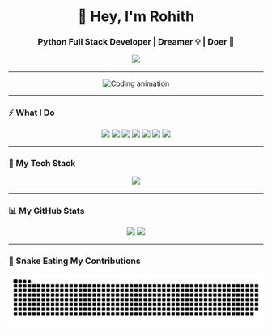 <h1 align="center">👋 Hey, I'm Rohith</h1>
<h3 align="center">Python Full Stack Developer | Dreamer 💡 | Doer 🚀</h3>

<!-- Typing animation that tells your qualities -->
<p align="center">
  <img src="https://readme-typing-svg.herokuapp.com?font=Fira+Code&size=25&duration=4000&pause=1000&color=00C9A7&center=true&vCenter=true&width=700&lines=💻+I+am+a+Python+Full+Stack+Developer;⚡+I+am+a+Hard+Worker;🧩+I+am+a+Multitasker;👨‍💻+I+am+a+Passionate+Coder;🚀+I+Love+Turning+Ideas+into+Reality" />
</p>

---

<!-- Fun coding GIF -->
<p align="center">
  <img src="https://media.giphy.com/media/qgQUggAC3Pfv687qPC/giphy.gif" width="600" alt="Coding animation"/>
</p>

---

### ⚡ What I Do
<p align="center">
  <img src="https://img.shields.io/badge/Python-Backend-blue?style=for-the-badge&logo=python" />
  <img src="https://img.shields.io/badge/Django-Web%20Framework-green?style=for-the-badge&logo=django" />
  <img src="https://img.shields.io/badge/Frontend-HTML%20CSS%20JS-orange?style=for-the-badge&logo=html5" />
  <img src="https://img.shields.io/badge/SQL-Database-red?style=for-the-badge&logo=mysql" />
  <img src="https://img.shields.io/badge/Hardworking-💪-purple?style=for-the-badge" />
  <img src="https://img.shields.io/badge/Multitasker-🧩-pink?style=for-the-badge" />
  <img src="https://img.shields.io/badge/Passionate-Coder-yellow?style=for-the-badge&logo=github" />
</p>



---

### 🚀 My Tech Stack
<p align="center">
  <img src="https://skillicons.dev/icons?i=python,django,html,css,js,mysql,git,github,vscode" />
</p>

---

### 📊 My GitHub Stats
<p align="center">
  <img src="https://github-readme-stats.vercel.app/api?username=rohithsamuel123&show_icons=true&theme=tokyonight" height="150"/>
  <img src="https://github-readme-streak-stats.herokuapp.com/?user=rohithsamuel123&theme=tokyonight" height="150"/>
</p>

---

### 🐍 Snake Eating My Contributions
<p align="center">
  <img src="https://raw.githubusercontent.com/Platane/snk/output/github-contribution-grid-snake.svg" />
</p>
